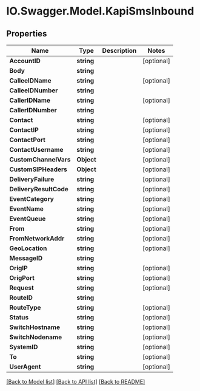 # IO.Swagger.Model.KapiSmsInbound
## Properties

Name | Type | Description | Notes
------------ | ------------- | ------------- | -------------
**AccountID** | **string** |  | [optional] 
**Body** | **string** |  | 
**CalleeIDName** | **string** |  | [optional] 
**CalleeIDNumber** | **string** |  | 
**CallerIDName** | **string** |  | [optional] 
**CallerIDNumber** | **string** |  | 
**Contact** | **string** |  | [optional] 
**ContactIP** | **string** |  | [optional] 
**ContactPort** | **string** |  | [optional] 
**ContactUsername** | **string** |  | [optional] 
**CustomChannelVars** | **Object** |  | [optional] 
**CustomSIPHeaders** | **Object** |  | [optional] 
**DeliveryFailure** | **string** |  | [optional] 
**DeliveryResultCode** | **string** |  | [optional] 
**EventCategory** | **string** |  | [optional] 
**EventName** | **string** |  | [optional] 
**EventQueue** | **string** |  | [optional] 
**From** | **string** |  | [optional] 
**FromNetworkAddr** | **string** |  | [optional] 
**GeoLocation** | **string** |  | [optional] 
**MessageID** | **string** |  | 
**OrigIP** | **string** |  | [optional] 
**OrigPort** | **string** |  | [optional] 
**Request** | **string** |  | [optional] 
**RouteID** | **string** |  | 
**RouteType** | **string** |  | [optional] 
**Status** | **string** |  | [optional] 
**SwitchHostname** | **string** |  | [optional] 
**SwitchNodename** | **string** |  | [optional] 
**SystemID** | **string** |  | [optional] 
**To** | **string** |  | [optional] 
**UserAgent** | **string** |  | [optional] 

[[Back to Model list]](../README.md#documentation-for-models) [[Back to API list]](../README.md#documentation-for-api-endpoints) [[Back to README]](../README.md)

